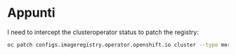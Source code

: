 # Appunti
I need to intercept the clusteroperator status to patch the registry:
```bash
oc patch configs.imageregistry.operator.openshift.io cluster --type merge --patch '{"spec":{"storage":{"emptyDir":{}}}}'
```


